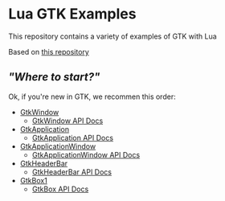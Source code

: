 # Lua GTK Examples

This repository contains a variety of examples of GTK with Lua

Based on [this repository](https://github.com/gerito1/vala-gtk-examples)

## _"Where to start?"_

Ok, if you're new in GTK, we recommen this order:

  - [GtkWindow](GtkWindow.lua)
    * [GtkWindow API Docs][GtkWindow_API]
  - [GtkApplication](GtkApplication.lua)
    * [GtkApplication API Docs][GtkApplication_API]
  - [GtkApplicationWindow](GtkApplicationWindow.lua)
    * [GtkApplicationWindow API Docs][GtkApplicationWindow_API]
  - [GtkHeaderBar](GtkHeaderBar.lua)
    * [GtkHeaderBar API Docs][GtkHeaderBar_API]
  - [GtkBox1](GtkBox1.lua)
    * [GtkBox API Docs][GtkBox_API]

[GtkWindow_API]: https://developer.gnome.org/gtk3/stable/GtkWindow.html
[GtkApplication_API]: https://developer.gnome.org/gtk3/stable/GtkApplication.html
[GtkApplicationWindow_API]: https://developer.gnome.org/gtk3/stable/GtkApplicationWindow.html
[GtkHeaderBar_API]: https://developer.gnome.org/gtk3/stable/GtkHeaderBar.html
[GtkBox_API]: https://developer.gnome.org/gtk3/stable/GtkBox.html